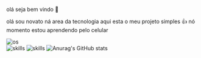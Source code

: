 olá seja bem vindo 👋

olá sou novato ná area da tecnologia aqui esta o meu projeto simples 👍    nó momento estou aprendendo pelo celular
                                                                   
![os](https://img.shields.io/badge/Android-3DDC84?style=for-the-badge&logo=android&logoColor=white)  
![skills](https://img.shields.io/badge/Python-14354C?style=for-the-badge&logo=python&logoColor=white)
![skills](https://img.shields.io/badge/Shell_Script-121011?style=for-the-badge&logo=gnu-bash&logoColor=white>)
![Anurag's GitHub stats](https://github-readme-stats.vercel.app/api?username=anuraghazra&show_icons=true&theme=neon)
